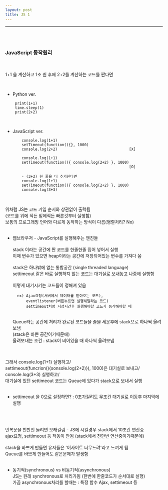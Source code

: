 ```yaml
---
layout: post
title: JS 1
---
```


---

<br><br>

### JavaScript 동작원리

<br>

1+1 을 계산하고 1초 쉰 후에 2+2를 계산하는 코드를 짠다면

<br>

- Python ver.<br>

       print(1+1)
       time.sleep(1)
       print(2+2)

<br>

- JavaScript ver.<br>

          console.log(1+1)
          setTimeout(function(){}, 1000)
          console.log(2+2)                                [X]

          console.log(1+1)
          setTimeout(function(){ console.log(2+2) }, 1000)
                                                          [O]

          - (3+3) 한 줄을 더 추가한다면
          console.log(1+1)
          setTimeout(function(){ console.log(2+2) }, 1000)
          console.log(3+3)

  <br>

위처럼 JS는 코드 기입 순서와 상관없이 출력됨<br>
(코드를 위에 적든 밑에적든 빠른것부터 실행함)<br>
보통의 프로그래밍 언어와 다르게 동작하는 방식이 다름(병렬처리? No)<br><br>

- 웹브라우저 - JavaScript를 실행해주는 엔진들
  <br><br>
  stack 이라는 공간에 짠 코드를 한줄한줄 집어 넣어서 실행<br>
  이때 변수가 있으면 heap이라는 공간에 저장되어있는 변수를 가져다 씀
  <br><br>
  stack은 하나밖에 없는 통합공간 (single threaded language)<br>
  settimeout 같은 바로 실행하지 않는 코드는 대기실로 보내놓고 나중에 실행함<br>
  <br>
  이렇게 대기시키는 코드들이 정해져 있음<br>

        ex) Ajax요청(서버에서 데이터를 받아오는 코드),
            eventlistener(버튼누르면 실행해달라는 코드)
            settimeout처럼 지정시간후 실행해야할 코드가 동작해야할 때

  <br>
    Queue라는 공간에 처리가 완료된 코드들을 줄을 세운후에 stack으로 하나씩 올려보냄<br>
    (stack은 바쁜 공간이기때문에)<br>
    올려보내는 조건 : stack이 비어있을 때 하나씩 올려보냄
    <br><br>

<br>
그래서 console.log(1+1) 실행하고/ <br>
settimeout(funcrion(){sonsole.log(2+2)}), 1000)은 대기실로 보내고/ <br>
console.log(3+3) 실행하고/ <br>
대기실에 있던 settimeout 코드는 Queue에 있다가 stack으로 보내서 실행
<br><br>

- settimeout 을 0으로 설정하면? : 0초가걸려도 무조건 대기실로 이동후 마지막에 실행
  <br><br>

<br><br>
반복문을 천만번 돌리면 오래걸림 - JS에 시킬경우 stack에서 10초간 연산중<br>
ajax요청, settimeout 등 작동이 안됨 (stack에서 천만번 연산중이기때문에)
<br><br>
stack을 바쁘게 만들면 유저들은 '이사이트 너무느려'라고 느끼게 됨<br>
Queue를 바쁘게 만들어도 같은문제가 발생함
<br><br>

- 동기적(synchronous) vs 비동기적(asynchronous)<br>
  JS는 원래 synchronous로 처리가됨 (한번에 한줄코드가 순서대로 실행)<br>
  가끔 asynchronous처리를 할때는 : 특정 함수 Ajax, settimeout 등
  <br>
